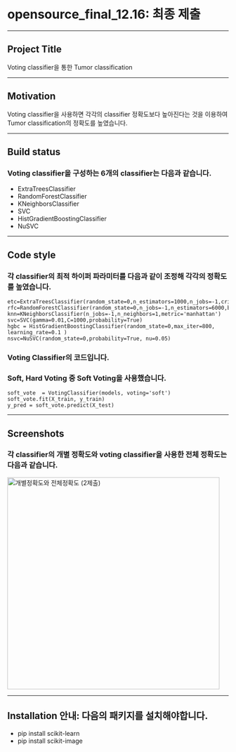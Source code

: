 # opensource_final_12.16: 최종 제출
***
## Project Title 
Voting classifier을 통한 Tumor classification


***
## Motivation
Voting classifier을 사용하면 각각의 classifier 정확도보다 높아진다는 것을 이용하여
Tumor classification의 정확도를 높였습니다.


***
## Build status

### Voting classifier을 구성하는 6개의 classifier는 다음과 같습니다.
* ExtraTreesClassifier
* RandomForestClassifier
* KNeighborsClassifier
* SVC
* HistGradientBoostingClassifier
* NuSVC


***
## Code style

### 각 classifier의 최적 하이퍼 파라미터를 다음과 같이 조정해 각각의 정확도를 높였습니다.

    etc=ExtraTreesClassifier(random_state=0,n_estimators=1000,n_jobs=-1,criterion='log_loss')
    rfc=RandomForestClassifier(random_state=0,n_jobs=-1,n_estimators=6000,bootstrap=False,criterion='entropy',max_features='log2')
    knn=KNeighborsClassifier(n_jobs=-1,n_neighbors=1,metric='manhattan')
    svc=SVC(gamma=0.01,C=1000,probability=True)
    hgbc = HistGradientBoostingClassifier(random_state=0,max_iter=800, learning_rate=0.1 )
    nsvc=NuSVC(random_state=0,probability=True, nu=0.05) 
    
### Voting Classifier의 코드입니다. 
### Soft, Hard Voting 중 Soft Voting을 사용했습니다.

    soft_vote  = VotingClassifier(models, voting='soft')
    soft_vote.fit(X_train, y_train)
    y_pred = soft_vote.predict(X_test)


***
## Screenshots

### 각 classifier의 개별 정확도와 voting classifier을 사용한 전체 정확도는 다음과 같습니다.
<img width="483" alt="개별정확도와 전체정확도 (2제출)" src="https://user-images.githubusercontent.com/115199282/207026033-59a18bf2-3664-43b8-b009-3c4f63f46297.png">





***
## Installation 안내: 다음의 패키지를 설치해야합니다.
* pip install scikit-learn
* pip install scikit-image

